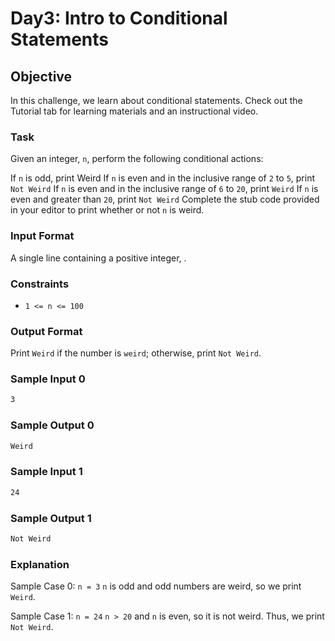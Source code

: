 # Day3: Intro to Conditional Statements

## **Objective**

In this challenge, we learn about conditional statements. Check out the Tutorial tab for learning materials and an instructional video.

### **Task**

Given an integer, `n`, perform the following conditional actions:

If `n` is odd, print Weird
If `n` is even and in the inclusive range of `2` to `5`, print `Not Weird`
If `n` is even and in the inclusive range of `6` to `20`, print `Weird`
If `n` is even and greater than `20`, print `Not Weird`
Complete the stub code provided in your editor to print whether or not `n` is weird.

### **Input Format**

A single line containing a positive integer, .

### **Constraints**

- `1 <= n <= 100`

### **Output Format**

Print `Weird` if the number is `weird`; otherwise, print `Not Weird`.

### **Sample Input 0**

```txt
3
```

### **Sample Output 0**

```txt
Weird
```

### **Sample Input 1**

```txt
24
```

### **Sample Output 1**

```txt
Not Weird
```

### **Explanation**

Sample Case 0: `n = 3`
`n` is odd and odd numbers are weird, so we print `Weird`.

Sample Case 1: `n = 24`
`n > 20` and `n` is even, so it is not weird. Thus, we print `Not Weird`.
